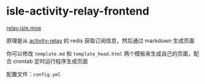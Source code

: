 # isle-activity-relay-frontend

[relay.isle.moe](https://relay.isle.moe)

原理是从 [activity-relay](https://github.com/yukimochi/Activity-Relay) 的 redis 获取订阅信息，然后通过 markdown 生成页面

你可以修改 `template.md` 和 `template_head.html` 两个模板来生成自己的页面，配合 crontab 定时运行程序生成页面

配置文件：`config.yml`